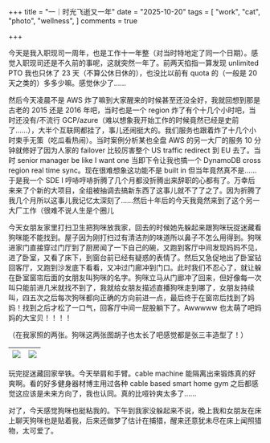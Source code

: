 +++
title = "一｜时光飞逝又一年"
date = "2025-10-20"
tags = [
    "work",
    "cat",
    "photo",
    "wellness",
]
comments = true

+++

今天是我入职现司一周年，也是工作十一年整（对当时特地定了同一个日期）。感觉入职现司还是不久前的事呢，这就突然一年了。前两天掐指一算发现 unlimited PTO 我也只休了 23 天（不算公休日休的），也没比以前有 quota 的（一般是 20 天之类的）多多少嘛。感觉休少了……

然后今天凌晨不是 AWS 炸了嘛到大家醒来的时候甚至还没全好，我就回想到那是古老的 2015 还是 2016 年吧，当时也是一个 region 炸了有个十几个小时吧，当时还没有/不流行 GCP/azure（难以想象我开始工作的时候竟然已经是史前了……），大半个互联网都挂了，事儿还闹挺大的。我们服务也跟着炸了十几个小时束手无策（吃瓜看热闹）。当时案例分析某也全盘 AWS 的另一大厂的服务 10 分钟就修好了因为人家的 failover 比较厉害整个 US traffic redirect 到 EU 去了。当时 senior manager be like I want one 当即下令让我也搞一个 DynamoDB cross region real time sync。现在很难想象这功能不是 built in 但当年竟然真不是……于是我一个 SDE I 哼哧哼哧折腾了几个月都没折腾出来辞职的心都有了。万幸后来来了个新的大项目，全组被抽调去搞新东西了这事儿就不了了之了。因为折腾了我几个月所以这事儿我记忆太深刻了……然后十年后的今天我竟然来到了这个另一大厂工作（很难不说人生是个圈儿

今天女朋友家里打扫卫生把狗咪放我家，回去的时候她先躲起来跟狗咪玩捉迷藏看狗咪能不能找到。屋子因为刚打扫过有清洁剂的味道所以鼻子不怎么用得到。狗咪进家门直接穿过门厅到了厨房闻了一下自己的碗，又跑到客厅中间发现妈妈不见，进了卧室，又看了床下，到窗台前已经有疑惑的表情了。然后又急促地出了卧室钻回客厅，又跑到沙发底下看看，又冲过门廊冲到门口。此时我们不忍心了，就让躲在卧室窗帘后面的女朋友叫狗咪的名字。狗咪立马从门廊冲了回来，但好像每一次叫只能前进几米就找不到了，我就给女朋友描述直播狗咪走到哪了，女朋友持续叫，四五次之后每次狗咪都向正确的方向前进一点，最后终于在窗帘后找到了妈妈！找到之后才松了一口气，回客厅中间一屁股躺下了。Awwwww 也太萌了吧妈妈的大宝贝！！！！

（在我家照的两张。狗咪这两张图胡子也太长了吧感觉都是张三丰造型了！）

|![](https://media.douchi.space/douchi/media_attachments/files/115/409/698/685/115/832/original/c64c5f46d71e50f8.jpg)|![](https://media.douchi.space/douchi/media_attachments/files/115/409/698/690/819/098/original/f1d39105d8ecd2c6.jpg)|
|-|-|

玩完捉迷藏回家举铁。今天举肩和手臂。cable machine 能隔离出来锻炼真的好爽啊。看的好多健身器材博主用过各种 cable based smart home gym 之后都感觉这应该是未来方向了，我也认同。真的比哑铃爽太多了……

对了，今天感觉狗咪也挺粘我的。下午到我家没躲起来不说，晚上我和女朋友在床上聊天狗咪也是贴着我，后来还做梦了估计在捕猎，醒来还意犹未尽在床上闻照猎物，太可爱了。
